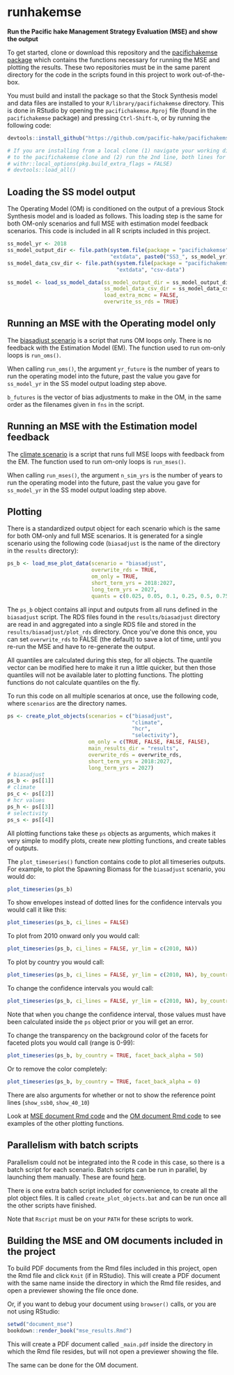 # runhakemse

**Run the Pacific hake Management Strategy Evaluation (MSE) and show the output**

To get started, clone or download this repository and the [pacifichakemse package](https://github.com/pacific-hake/pacifichakemse) which contains the functions necessary for running the MSE and plotting the results. These two repositories must be in the same parent directory for the code in the scripts found in this project to work out-of-the-box.

You must build and install the package so that the Stock Synthesis model and data files are installed to your `R/library/pacifichakemse` directory. This is done in RStudio by opening the `pacifichakemse.Rproj` file (found in the `pacifichakemse` package) and pressing `Ctrl-Shift-b`, or by running the following code:

``` r
devtools::install_github("https://github.com/pacific-hake/pacifichakemse")

# If you are installing from a local clone (1) navigate your working directory
# to the pacifichakemse clone and (2) run the 2nd line, both lines for Windows
# withr::local_options(pkg.build_extra_flags = FALSE)
# devtools::load_all()
```

## Loading the SS model output

The Operating Model (OM) is conditioned on the output of a previous Stock Synthesis model and is loaded as follows. This loading step is the same for both OM-only scenarios and full MSE with estimation model feedback scenarios. This code is included in all R scripts included in this project.

``` r
ss_model_yr <- 2018
ss_model_output_dir <- file.path(system.file(package = "pacifichakemse", mustWork = TRUE),
                                 "extdata", paste0("SS3_", ss_model_yr))
ss_model_data_csv_dir <- file.path(system.file(package = "pacifichakemse", mustWork = TRUE),
                                   "extdata", "csv-data")

ss_model <- load_ss_model_data(ss_model_output_dir = ss_model_output_dir,
                               ss_model_data_csv_dir = ss_model_data_csv_dir,
                               load_extra_mcmc = FALSE,
                               overwrite_ss_rds = TRUE)
```

## Running an MSE with the Operating model only

The [biasadjust scenario](https://github.com/pacific-hake/runhakemse/blob/master/R/run_mse_biasadjust.R) is a script that runs OM loops only. There is no feedback with the Estimation Model (EM). The function used to run om-only loops is `run_oms()`.

When calling `run_oms()`, the argument `yr_future` is the number of years to run the operating model into the future, past the value you gave for `ss_model_yr` in the SS model output loading step above.

`b_futures` is the vector of bias adjustments to make in the OM, in the same order as the filenames given in `fns` in the script.

## Running an MSE with the Estimation model feedback

The [climate scenario](https://github.com/pacific-hake/runhakemse/blob/master/R/run_MSE_climate.R) is a script that runs full MSE loops with feedback from the EM.  The function used to run om-only loops is `run_mses()`.

When calling `run_mses()`, the argument `n_sim_yrs` is the number of years to run the operating model into the future, past the value you gave for `ss_model_yr` in the SS model output loading step above.

## Plotting

There is a standardized output object for each scenario which is the same for both OM-only and full MSE scenarios. It is generated for a single scenario using the following code (`biasadjust` is the name of the directory in the `results` directory):

``` r
ps_b <- load_mse_plot_data(scenario = "biasadjust",
                           overwrite_rds = TRUE,
                           om_only = TRUE,
                           short_term_yrs = 2018:2027,
                           long_term_yrs = 2027,
                           quants = c(0.025, 0.05, 0.1, 0.25, 0.5, 0.75, 0.9, 0.95, 0.975))
```
The `ps_b` object contains all input and outputs from all runs defined in the `biasadjust` script. The RDS files found in the `results/biasadjust` directory are read in and aggregated into a single RDS file and stored in the `results/biasadjust/plot_rds` directory. Once you've done this once, you can set `overwrite_rds` to FALSE (the default) to save a lot of time, until you re-run the MSE and have to re-generate the output.

All quantiles are calculated during this step, for all objects. The quantile vector can be modified here to make it run a little quicker, but then those quantiles will not be available later to plotting functions. The plotting functions do not calculate quantiles on the fly.

To run this code on all multiple scenarios at once, use the following code, where `scenarios` are the directory names.

``` r
ps <- create_plot_objects(scenarios = c("biasadjust",
                                        "climate",
                                        "hcr",
                                        "selectivity"),
                          om_only = c(TRUE, FALSE, FALSE, FALSE),
                          main_results_dir = "results",
                          overwrite_rds = overwrite_rds,
                          short_term_yrs = 2018:2027,
                          long_term_yrs = 2027)
# biasadjust
ps_b <- ps[[1]]
# climate
ps_c <- ps[[2]]
# hcr values
ps_h <- ps[[3]]
# selectivity
ps_s <- ps[[4]]
```

All plotting functions take these `ps` objects as arguments, which makes it very simple to modify plots, create new plotting functions, and create tables of outputs.

The `plot_timeseries()` function contains code to plot all timeseries outputs. For example, to plot the Spawning Biomass for the `biasadjust` scenario, you would do:

``` r
plot_timeseries(ps_b)
```

To show envelopes instead of dotted lines for the confidence intervals you would call it like this:

``` r
plot_timeseries(ps_b, ci_lines = FALSE)
```

To plot from 2010 onward only you would call:

``` r
plot_timeseries(ps_b, ci_lines = FALSE, yr_lim = c(2010, NA))
```

To plot by country you would call:

``` r
plot_timeseries(ps_b, ci_lines = FALSE, yr_lim = c(2010, NA), by_country = TRUE)
```

To change the confidence intervals you would call:

``` r
plot_timeseries(ps_b, ci_lines = FALSE, yr_lim = c(2010, NA), by_country = TRUE, ci = c(0.1, 0.9))
```

Note that when you change the confidence interval, those values must have been calculated inside the `ps` object prior or you will get an error.

To change the transparency on the background color of the facets for faceted plots you would call (range is 0-99):

``` r
plot_timeseries(ps_b, by_country = TRUE, facet_back_alpha = 50)
```

Or to remove the color completely:

``` r
plot_timeseries(ps_b, by_country = TRUE, facet_back_alpha = 0)
```

There are also arguments for whether or not to show the reference point lines (`show_ssb0`, `show_40_10`)

Look at [MSE document Rmd code](https://github.com/pacific-hake/runhakemse/blob/master/document_mse/mse_results.Rmd) and the [OM document Rmd code](https://github.com/pacific-hake/runhakemse/blob/master/document_om/om_results.Rmd) to see examples of the other plotting functions.

## Parallelism with batch scripts

Parallelism could not be integrated into the R code in this case, so there is a batch script for each scenario. Batch scripts can be run in parallel, by launching them manually. These are found [here](https://github.com/pacific-hake/runhakemse/tree/master/batch_scripts).

There is one extra batch script included for convenience, to create all the plot object files. It is called `create_plot_objects.bat` and can be run once all the other scripts have finished.

Note that `Rscript` must be on your `PATH` for these scripts to work.

## Building the MSE and OM documents included in the project

To build PDF documents from the Rmd files included in this project, open the Rmd file and click `Knit` (if in RStudio). This will create a PDF document with the same name inside the directory in which the Rmd file resides, and open a previewer showing the file once done.

Or, if you want to debug your document using `browser()` calls, or you are not using RStudio:

``` r 
setwd("document_mse")
bookdown::render_book("mse_results.Rmd")
```

This will create a PDF document called `_main.pdf` inside the directory in which the Rmd file resides, but will not open a previewer showing the file.

The same can be done for the OM document.